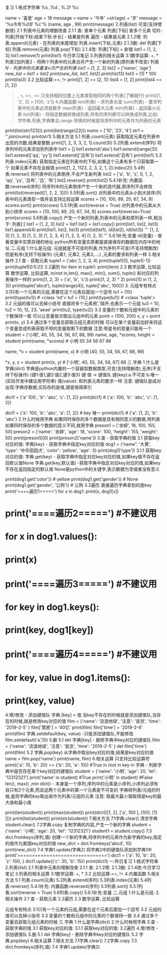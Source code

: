 复习
1.格式字符串
%s ,%d , %.2f %c

name = '喜爱'
age = 18
message = name + '今年' +str(age) + '岁'
message = '%s今年%d岁 %c'% (name, age , 99)
print(message)
2.列表(list)
可变(支持增删改)
2.1 列表中元素的增删改查
2.1.1 查:
查单个元素
列表[下标]
查多个元素
切片: 列表[开始下标:结束下标:步长] - 结果是列表
遍历 - 结果是元素
2.1.2增:
列表.append(元素) - 在列表的末尾增加
列表.insert(下标,元素)
2.1.3删:
del 列表[下标]
列表.remove(元素)
列表.pop(下标)
2.1.4改:
列表[下标] = 新值
list1 = [1, 2, 3]
list1.remove(1)
print(list1)
今日学习笔记
3.列表的相关运算
3.1数学运算: +, *
列表2加列表2 - 将两个列表中的元素合并产生一个新的列表(原列表不改变)
列表*N - 列表中的元素重复n次产生的列表
list1 = [1, 2, 3]
list2 = ['name', 'age']
new_list = list1 + list2
print(new_list, list1, list2)
print(list1*3)
list3 = [1] * 100
print(list3)
3.2 比较运算:==, !=
print([1, 2] == [2, 1])
list4 = [1, 2]
print(list4 == [1, 2])
>, <, >=, <= 只支持相同位置上元素类型相同的两个列表(了解就行)
print([1, '2', 3] > [100, 'z'])
4.内置函数
len(列表) - 求列表长度
sum(列表) - 要求列表中的元素必须是数字
max(列表) - 返回最大元素
min(列表) - 返回最小元素
list(列表) - 将指定数据转换成列表,所有的序列都可以转换成列表,比如:字符串,列表,字典集合,range
转换的时候是将序列中的元素作为列表的元素

print(list(str(123)))
print(list(range(22)))
nums = ['10', '23', '4']
str1 = ''.join(nums)
print(str1)
5.相关方法
5.1 列表.count(元素)
获取指定元素在列表中出现的次数,结果是整数
print([1, 2, 3, 3, 2, 1].count(3))
5.2列表.extend(序列)
将序列中的元素添加到列表中
list1 = []
list1.extend('abs')
list1.extend(range(3))
list1.extend(['qq', 'yy'])
list1.extend(['吕布'])
list1.extend('吕布')
print(list1)
5.3列表.index(元素)
获取指定元素在列表中的下标,如果这个元素有多个只获取第一个
如果元素不存在会报错
print([1, 2, 1123, 2, 3, 2, 1, 2].index(2))
5.4列表.reverse()
将列表中的元素倒序,不会产生新列表
list2 = ['a', 'b', 's', 0, 1, 2, 'qq', 'yy', '吕布', '吕', '布']
list2.reverse()
print(list2)
5.4.1补充: 内置函数:reversed(序列)
将序列中的元素倒序产生一个新的迭代器,原序列不会修改
print(list(reversed([1, 2, 2, 3])))
5.5列表.sort()
对列表中的元素从小到大排序(列表中的元素类型一致并且支持比较运算
scores = [10, 100, 89, 20, 67, 34, 9]
scores.sort()
print(scores)
5.5.1列表.sort(reverse = True)
对列表中的元素从大到小排序
scores = [10, 100, 89, 20, 67, 34, 9]
scores.sort(reverse=True)
print(scores)
5.6列表.copy()
产生一个新的列表,列表中的元素和原列表一样,相当于: 列表[:]
list1 = [1, 2, 3]
list2 = list1
list3 = list1.copy()
print(list1, list2, list3)
list1.append(4)
print(list1, list2, list3)
print(id(list1), id(list2), id(list3))
'''
[1, 2, 3] [1, 2, 3] [1, 2, 3]
[1, 2, 3, 4] [1, 2, 3, 4] [1, 2, 3]
'''
5.6.1补充:变量
id(变量) - 查看变量中实质存储的地址
python所有变量实质都是直接保存的数据在内存中的地址
二.元组
1.什么是元组:
元组就是不可变的列表,作为序列不可变(不支持增删改)但是有序(支持下标操作)
(元素1, 元素2, 元素3,....) ,元素的要求和列表一样
2.相关操作
2.1 查 - 获取元素
tuple1 = ('abc',1, 2, 3, 4)
print(tuple1[0], tuple1[-1])
print(tuple1[0:5:2])
2.2遍历
for item in tuple1:
    print(item)
2.3 数学运算, 比较运算
数学运算, 比较运算, in/not in,len(), max(), min(), sum(), tuple() 和对应的列表操作一样的
print((1, 2, 3) + ('a', 'b', 'c'))
print((1, 2, 3) * 2)
print(10 in (1, 2, 3))
print(tuple('abcd'), tuple(range(4)), tuple(['abc', 100]))
3. 元组专有特点
3.1只有一个元素的元组,需要在这个元素后面加一个逗号
tu1 = (10)
print(type(tu1)) # <class 'int'>
tu1 = (10,)
print(type(tu1)) # <class 'tuple'>
3.2 元组的值可以去掉小括号
直接将多个元素用','隔开,也表示一个元组
tu3 = 10,
tu2 = 10, 12, 23, 'aeae'
print(tu2, type(tu2))
3.3 变量的个数和元组中的元素的个数保持一致
可以让变量依次取出元组中的元素
point = (100, 200)
x, y = point
print(x, y)
3.4 通过多个变量去获取元组元素的时候
可以在某个变量前加好来将这个变量变成列表获取不带的变量取剩下的数据
注意:带星号的变量只能有一个
student = ('小明', 40, 55, 34, 56, 67, 88, 99)
name, age, *scores, height = student
print(name, *scores)    # 小明 55 34 56 67 88

name, *x = student
print(name, x)  # 小明 [40, 55, 34, 56, 67, 88, 99]

*x, y, z = student
print(x, y)  # ['小明', 40, 55, 34, 56, 67] 88
三.字典
1.什么是字典(dict)
字典是python内置的一个容器型数据类型,可变(支持增删改),无序(不支持下标操作)
{键1:值1,键2:值2,键3:值3} 键:值 -> 键值队
键(key):a.不可变 b.唯一 (实际开发中建议用字符串)
值(value): 和列表元素的要求一样
注意: 键值队是成对出现:字典存数据,实际存的是值,键是值得索引

dict1 = {'a' 100:, 'b': 'abc', 'c': [1, 2]}
print(dict1)    # {'a': 100, 'b': 'abc', 'c': [1, 2]}

dict1 = {'a': 100, 'b': 'abc', 'a': [1, 2]}  # key 唯一
print(dict1)    # {'a': [1, 2], 'b': 'abc'}
2.什么时候用字典
如果同时保存的多个数据是具有相同意义的数据,用列表
如果同时保存的多个数据的意义不同,就用字典
preson1 = ['余婷', 18, 100, 155, 50]
preson2 = {'name': '余婷', 'age': 18, 'score': 100, 'height': 155, 'weight': 50}
print(preson1[0])
print(preson2['name'])
3.查 - 获取字典的值
3.1 获取key对应的值:
字典[key} - 获取字典中指定key对应的值
dog1 = {'name': '大黄', 'type': '中华田园犬', 'color': 'yellow', 'age': 3}
print(dog1['type'])
3.1.1 获取key对应的值:
字典.get(key) - 获取字典中指定对应key对应的值,如果key值不存在返回默认值None
字典.get(key,默认值) -获取字典中指定对应key对应的值,如果key不存在返回指定的默认值
None是python中的关键字,表示数据为空或者没有意义

print(dog1.get('color'))    # yellow
print(dog1.get('gender'))   # None
print(dog1.get('gender', '公狗'))     # 公狗
3.2遍历
直接遍历字典拿到的是key
print('====遍历1=====')
for x in dog1:
    print(x, dog1[x])
# print('====遍历2=====')  #不建议用
# for x in dog1.values():
#     print(x)
#
# print('====遍历3=====')  #不建议用
# for key in dog1.keys():
#     print(key, dog1[key])
#
# print('====遍历4=====')  #不建议用
# for key, value in dog1.items():
#     print(key, value)
4.增/修改 - 添加键值队
字典.[key] = 值 当key不存在的时候就是添加键值队,当存在的时候,就是修改key对应的值
film = {'name': '流浪地球', '注意': '吴京', 'time': '2019-2-5' }
film['票房'] = '40亿'
print(film)
film['time'] = '2019-2-6'
print(film)
字典.setdefault(key, value) -只能添加键值队,不能修改
film.setdefault('a',10)
5.删
5.1 del 字典[key] - 删除字典中key对应的键值队
film = {'name': '流浪地球', '注意': '吴京', 'time': '2019-2-5' }
del film['time']
print(film)
5.2 字典.pop(key)
从字典中取出key对应的值,结果是key对应的值
name = film.pop('name')
print(name, film)
6.相关运算
只支持比较运算符
print({'a': 10, 'b': 20} == {'b': 20, 'a': 10})     #True
in /not in
key in 字典 - 判断字典中是否存在某个key对应的键值队
student = {'name': '小明', 'age': 20, 'tel': '12312321'}
print('name' in student)    #True
print('小明' in student)     #False
len(), max() ,min
dict() - 本身是一个序列,序列中的元素是小序列,小序列必须有且只有2个元素,而且这两个元素中的第一个元素是不可变的
字典转列表/元组的时候,是将字典的key取出来作为列表/元组的元素
注意: 取最大最小值取得是key的最大值和最小值

print(len(student))
print(max(student))
print(dict([[1, 2], ['a', 100 ], [100, [1] ]]))
print(list(student))
print(str(student))
7.相关方法
7.1字典.clear()
清空字典
student.clear()
7.2字典.copy
复制字典的内容,产生一个新的字典
student = {'name': '小明', 'age': 20, 'tel': '12312321'}
student1 = student.copy()
7.3 dict.fromkeys(序列,值)
创建一个新的字典,将序列中的元素作为新字典的key,指定的值作为美国key对应的值
new_dict = dict.fromkeys('abcd', 10)
print(new_dict)
7.4 字典1.update(字典2)
将字典2中的键值队添加到字典1中
print('===============================')
dict1 = {'a': 10, 'b': 20, 'z': 100, }
dict1.update({'c': 30, 'b': 15})
print(dict1)
一.昨日复习
1.格式字符串
2.列表(list)
2.1 列表中元素的增删改查
2.1.1 查:
2.1.2增:
2.1.3删:
2.1.4改:今日学习笔记
3.列表的相关运算
3.1数学运算: +, *
3.2 比较运算:==, !=
4.内置函数
5.相关方法
5.1 列表.count(元素)
5.2列表.extend(序列)
5.3列表.index(元素)
5.4列表.reverse()
5.4.1补充: 内置函数:reversed(序列)
5.5列表.sort()
5.5.1列表.sort(reverse = True)
5.6列表.copy()
5.6.1补充:变量
二.元组
1.什么是元组:
2.相关操作
2.1 查 - 获取元素
2.2遍历
2.3 数学运算, 比较运算

元组专有特点
3.1只有一个元素的元组,需要在这个元素后面加一个逗号
3.2 元组的值可以去掉小括号
3.3 变量的个数和元组中的元素的个数保持一致
3.4 通过多个变量去获取元组元素的时候
三.字典
1.什么是字典(dict)
2.什么时候用字典
3.查 - 获取字典的值
3.1 获取key对应的值:
3.1.1 获取key对应的值:
3.2遍历
4.增/修改 - 添加键值队
5.删
5.1 del 字典[key] - 删除字典中key对应的键值队
5.2 字典.pop(key)
6.相关运算
7.相关方法
7.1字典.clear()
7.2字典.copy
7.3 dict.fromkeys(序列,值)
7.4 字典1.update(字典2)
